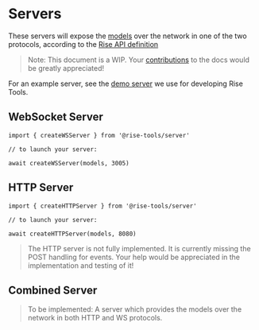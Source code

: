 # Servers

These servers will expose the [models](/docs/server-js/models) over the network in one of the two protocols, according to the [Rise API definition](/docs/server-spec)

> Note: This document is a WIP. Your [contributions](/docs/contributors) to the docs would be greatly appreciated!

For an example server, see the [demo server](https://github.com/rise-tools/rise-tools/blob/main/example/demo/src/index.ts) we use for developing Rise Tools.


## WebSocket Server

```tsx
import { createWSServer } from '@rise-tools/server'

// to launch your server:

await createWSServer(models, 3005)
```

## HTTP Server

```tsx
import { createHTTPServer } from '@rise-tools/server'

// to launch your server:

await createHTTPServer(models, 8080)

```

> The HTTP server is not fully implemented. It is currently missing the POST handling for events. Your help would be appreciated in the implementation and testing of it!

## Combined Server

> To be implemented: A server which provides the models over the network in both HTTP and WS protocols.